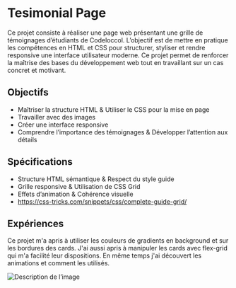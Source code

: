 # Tesimonial Page
Ce projet consiste à réaliser une page web présentant une grille de témoignages d’étudiants de Codeloccol. L’objectif est de mettre en pratique les compétences en HTML et CSS pour structurer, styliser et rendre responsive une interface utilisateur moderne.
Ce projet permet de renforcer la maîtrise des bases du développement web tout en travaillant sur un cas concret et motivant.

## Objectifs

 - Maîtriser la structure HTML & Utiliser le CSS pour la mise en page
 - Travailler avec des images
 - Créer une interface responsive
 - Comprendre l’importance des témoignages & Développer l’attention aux détails

 ## Spécifications

 - Structure HTML sémantique & Respect du style guide
 - Grille responsive & Utilisation de CSS Grid
 - Effets d’animation & Cohérence visuelle
 - https://css-tricks.com/snippets/css/complete-guide-grid/

 ## Expériences

 Ce projet m'a apris à utiliser les couleurs de gradients en background et sur les bordures des cards.
 J'ai aussi apris à manipuler les cards avec flex-grid qui m'a facilité leur dispositions.
 En même temps j'ai découvert les animations et comment les utilisés.

 ![Description de l’image](rendu.png)


 
